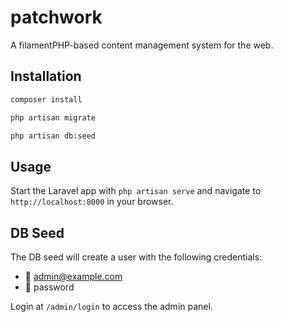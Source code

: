 # patchwork

A filamentPHP-based content management system for the web.

## Installation

```bash
composer install

php artisan migrate

php artisan db:seed
```

## Usage

Start the Laravel app with `php artisan serve` and navigate to `http://localhost:8000` in your browser.

## DB Seed

The DB seed will create a user with the following credentials:

- 👤 admin@example.com
- 🔐 password

Login at `/admin/login` to access the admin panel.